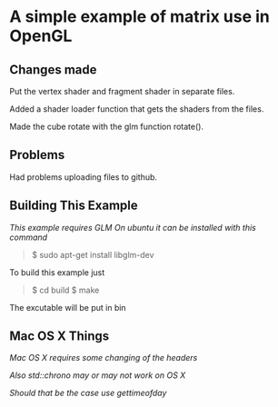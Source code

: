 A simple example of matrix use in OpenGL
========================================

Changes made
------------
Put the vertex shader and fragment shader in separate files.

Added a shader loader function that gets the shaders from the files.

Made the cube rotate with the glm function rotate().

Problems
--------
Had problems uploading files to github.

Building This Example
---------------------

*This example requires GLM*
*On ubuntu it can be installed with this command*

>$ sudo apt-get install libglm-dev

To build this example just 

>$ cd build
>$ make

The excutable will be put in bin

Mac OS X Things
---------------

*Mac OS X requires some changing of the headers*

*Also std::chrono may or may not work on OS X*

*Should that be the case use gettimeofday*
